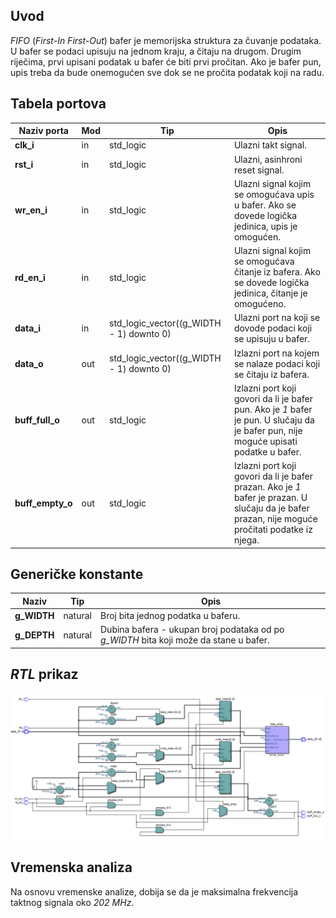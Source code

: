 ## Uvod

_FIFO_ (_First-In First-Out_) bafer je memorijska struktura za čuvanje podataka. U bafer se podaci upisuju na jednom kraju, a čitaju na drugom. Drugim riječima, prvi upisani podatak u bafer će biti prvi pročitan. Ako je bafer pun, upis treba da bude onemogućen sve dok se ne pročita podatak koji na radu.

## Tabela portova

| Naziv porta      | Mod | Tip                                      | Opis                                                                                                                                              |
| ---------------- | --- | ---------------------------------------- | ------------------------------------------------------------------------------------------------------------------------------------------------- |
| **clk_i**        | in  | std_logic                                | Ulazni takt signal.                                                                                                                               |
| **rst_i**        | in  | std_logic                                | Ulazni, asinhroni reset signal.                                                                                                                   |
| **wr_en_i**      | in  | std_logic                                | Ulazni signal kojim se omogućava upis u bafer. Ako se dovede logička jedinica, upis je omogućen.                                                  |
| **rd_en_i**      | in  | std_logic                                | Ulazni signal kojim se omogućava čitanje iz bafera. Ako se dovede logička jedinica, čitanje je omogućeno.                                         |
| **data_i**       | in  | std_logic_vector((g_WIDTH - 1) downto 0) | Ulazni port na koji se dovode podaci koji se upisuju u bafer.                                                                                     |
| **data_o**       | out | std_logic_vector((g_WIDTH - 1) downto 0) | Izlazni port na kojem se nalaze podaci koji se čitaju iz bafera.                                                                                  |
| **buff_full_o**  | out | std_logic                                | Izlazni port koji govori da li je bafer pun. Ako je _1_ bafer je pun. U slučaju da je bafer pun, nije moguće upisati podatke u bafer.             |
| **buff_empty_o** | out | std_logic                                | Izlazni port koji govori da li je bafer prazan. Ako je _1_ bafer je prazan. U slučaju da je bafer prazan, nije moguće pročitati podatke iz njega. |

## Generičke konstante

| Naziv       | Tip     | Opis                                                                                  |
| ----------- | ------- | ------------------------------------------------------------------------------------- |
| **g_WIDTH** | natural | Broj bita jednog podatka u baferu.                                                    |
| **g_DEPTH** | natural | Dubina bafera - ukupan broj podataka od po _g_WIDTH_ bita koji može da stane u bafer. |

## _RTL_ prikaz

![rtl_prikaz](Images\rtl_prikaz.png)

## Vremenska analiza

Na osnovu vremenske analize, dobija se da je maksimalna frekvencija taktnog signala oko _202 MHz_.
